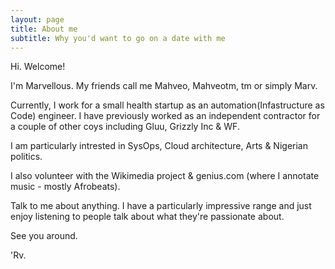 ```yaml
---
layout: page
title: About me
subtitle: Why you'd want to go on a date with me 
---
```


Hi. Welcome!

I'm Marvellous. My friends call me Mahveo, Mahveotm, tm or simply Marv. 

Currently, I work for a small health startup as an automation(Infastructure as Code) engineer. I have previously worked as an independent contractor for a couple of other coys including Gluu, Grizzly Inc & WF. 

I am particularly intrested in SysOps, Cloud architecture, Arts & Nigerian politics. 

I also volunteer with the Wikimedia project & genius.com (where I annotate music - mostly Afrobeats). 


Talk to me about anything. I have a particularly impressive range and just enjoy listening to people talk about what they're passionate about. 

See you around. 

'Rv.